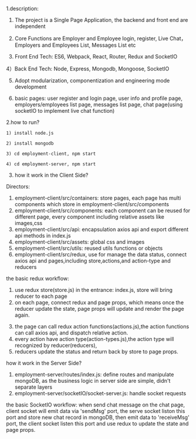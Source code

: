 1.description:

   1) The project is a Single Page Application, the backend and front end are independent
   
   2) Core Functions are Employer and Employee login, register, Live Chat，Employers and Employees List, Messages List etc
   
   3) Front End Tech: ES6, Webpack, React, Router, Redux and SocketIO
   
   4）Back End Tech: Node, Express, Mongodb, Mongoose, SocketIO
   
   5) Adopt modularization, componentization and engineering mode development
   
   6) basic pages: user register and login page, user info and profile page, employers/employees list page,
                       messages list page, chat page(using socketIO to implement live chat function)      
     

2.how to run? 

	1) install node.js

	2) install mongodb
	
	3) cd employment-client, npm start
	
	4) cd employment-server, npm start

3. how it work in the Client Side?

Directors:
1) employment-client/src/containers: store pages, each page has multi components which store in employment-client/src/components
2) employment-client/src/components: each component can be reused for different page, every component including relative assets like images,css
3) employment-client/src/api: encapsulation axios api and export different api methods in index.js 
4) employment-client/src/assets: global css and images
5) employment-client/src/utils: reused utils functions or objects
6) employment-client/src/redux, use for manage the data status, connect axios api and pages,including store,actions,and action-type and reducers

the basic redux workflow:
1. use redux store(store.js) in the entrance: index.js, store will bring reducer to each page
2. on each page, connect redux and page props, which means once the reducer update the state,
   page props will update and render the page again. 
3) the page can call redux action functions(actions.js),the action functions can call axios api, and dispatch relative action.
4) every action have action type(action-types.js),the action type will recognized by reducer(reducers),
5) reducers update the status and return back by store to page props.

how it work in the Server Side?
1) employment-server/routes/index.js: define routes and manipulate mongoDB, as the business logic in server side are simple, didn't separate layers
2) employment-server/socketIO/socket-server.js: handle socket requests    

the basic SocketIO workflow:
   when send chat message on the chat page, client socket will emit data via 'sendMsg' port, the serve socket liston this port and store new chat record 
   in mongoDB, then emit data to 'receiveMsg' port, the client socket listen this port and use redux to update the state and page props.
